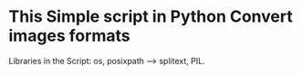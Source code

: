 # This Simple script in Python Convert images formats 


Libraries in the Script:
os,
posixpath --> splitext,
PIL.
